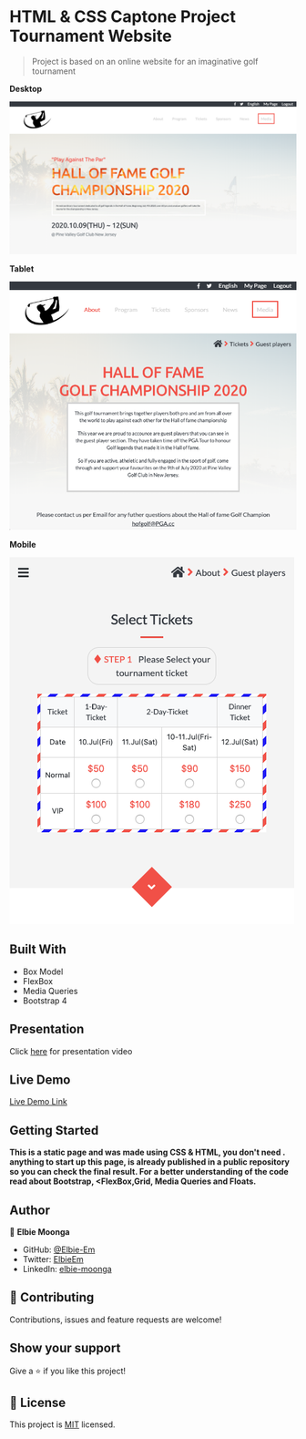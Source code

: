 # HTML & CSS Captone Project Tournament Website
> Project is based on an online website for an imaginative golf tournament

**Desktop**

![screenshot](./assets/desktop.png)

**Tablet**

![screenshot](./assets/tablet.png)

**Mobile**

![screenshot](./assets/mobile.png)

## Built With
- Box Model
- FlexBox
- Media Queries
- Bootstrap 4

## Presentation
Click [here](https://www.loom.com/share/53ea23bc856243d495ea06e3cbd06175) for presentation video

## Live Demo

[Live Demo Link](https://rawcdn.githack.com/Elbie-em/HTML-CSS-Captone-Project-Tournament-Website/dd77266ffd1ffa756ddfdd7051ebf7e863fd7c49/index.html)


## Getting Started

**This is a static page and was made using  CSS & HTML, you don't need .**
**anything to start up this page, is already published in a public repository so you can check the final result. For a better understanding of the code read about Bootstrap, <FlexBox,Grid, Media Queries and Floats.**


## Author

👤 **Elbie Moonga**

- GitHub: [@Elbie-Em](https://github.com/Elbie-em)
- Twitter: [ElbieEm](https://twitter.com/ElbieEm)
- LinkedIn: [elbie-moonga](https://www.linkedin.com/in/elbie-moonga-253bbb12b/)

## 🤝 Contributing

Contributions, issues and feature requests are welcome!

## Show your support

Give a ⭐️ if you like this project!


## 📝 License

This project is [MIT](lic.url) licensed.

